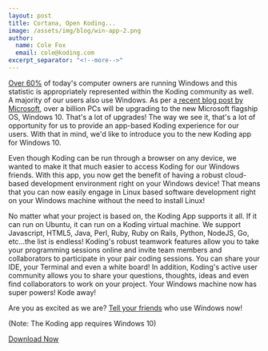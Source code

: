 ```yaml
---
layout: post
title: Cortana, Open Koding...
image: /assets/img/blog/win-app-2.png
author:
  name: Cole Fox
  email: cole@koding.com
excerpt_separator: "<!--more-->"
---
```

<!--more-->

[Over 60%][1] of today's computer owners are running Windows and this statistic is appropriately represented within the Koding community as well. A majority of our users also use Windows. As per a[ recent blog post by Microsoft][2], over a billion PCs will be upgrading to the new Microsoft flagship OS, Windows 10. That's a lot of upgrades! The way we see it, that's a lot of opportunity for us to provide an app-based Koding experience for our users. With that in mind, we'd like to introduce you to the new Koding app for Windows 10.

Even though Koding can be run through a browser on any device, we wanted to make it that much easier to access Koding for our Windows friends. With this app, you now get the benefit of having a robust cloud-based development environment right on your Windows device! That means that you can now easily engage in Linux based software development right on your Windows machine without the need to install Linux!

No matter what your project is based on, the Koding App supports it all. If it can run on Ubuntu, it can run on a Koding virtual machine. We support Javascript, HTML5, Java, Perl, Ruby, Ruby on Rails, Python, NodeJS, Go, etc…the list is endless! Koding's robust teamwork features allow you to take your programming sessions online and invite team members and collaborators to participate in your pair coding sessions. You can share your IDE, your Terminal and even a white board! In addition, Koding's active user community allows you to share your questions, thoughts, ideas and even find collaborators to work on your project. Your Windows machine now has super powers! Kode away!

Are you as excited as we are? [Tell your friends][3] who use Windows now!

(Note: The Koding app requires Windows 10)

[Download Now][4]


[1]: http://www.w3schools.com/browsers/browsers_os.asp
[2]: https://blogs.windows.com/bloggingwindows/2015/07/02/windows-10-preparing-to-upgrade-one-billion-devices/
[3]: https://twitter.com/home?status=%40koding's%20new%20app%20makes%20linux%20development%20on%20%40windows%20a%20breeze!%20http://blog.koding.com/2015/08/windows-app/
[4]: https://www.microsoft.com/en-us/store/apps/koding/9nblggh1r9wq
